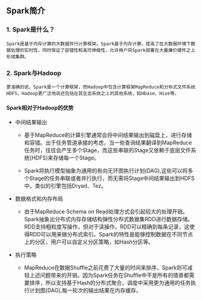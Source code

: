 ## Spark简介
### 1. Spark是什么？
    Spark是基于内存计算的大数据并行计算框架。Spark基于内存计算，提高了在大数据环境下数据处理的实时性，同时保证了容错性和高可伸缩性，允许用户将Spark部署在大量廉价硬件之上形成集群。

### 2. Spark与Hadoop

    更准确的说，Spark是一个计算框架，而Hadoop中包含计算框架MapReduce和分布式文件系统HDFS，Hadoop更广泛地说还包括在其生态系统之上的其他系统，如Hbase、Hive等。

#### Spark相对于Hadoop的优势
* 中间结果输出
    * 基于MapReduce的计算引擎通常会将中间结果输出到磁盘上，进行存储和容错。出于任务管道承接的考虑，当一些查询结果翻译到MapReduce任务时，往往会产生多个Stage，而这些串联的Stage又依赖于底层文件系统(HDFS)来存储每一个Stage。
    
    * Spark将执行模型抽象为通用的有向无环图执行计划(DAG),这些可以将多个Stage的任务串联或者并行执行，而无需将Stage中间结果输出到HDFS中。类似的引擎包括Dryad、Tez。
    
* 数据格式和内存布局
    * 由于MapReduce Schema on Read处理方式会引起较大的处理开销。Spark抽象出分布式内存存储结构弹性分布式数据集RDD进行数据存储。RDD支持粗粒度写操作，但对于读操作，RDD可以精确到每条记录，这使得RDD可以用来做分布式索引。Spark的特性是能够控制数据在不同节点上的分区，用户可以自定义分区策略，如Hash分区等。

* 执行策略
    * MapReduce在数据Shuffle之前花费了大量的时间来排序，Spark则可减轻上述问题带来的开销。因为Spark任务在Shuffle中不是所有的情景都需要排序，所以支持基于Hash的分布式聚合，调度中采用更为通用的任务执行计划图(DAG),每一轮次的输出结果在内存缓存。
    
    